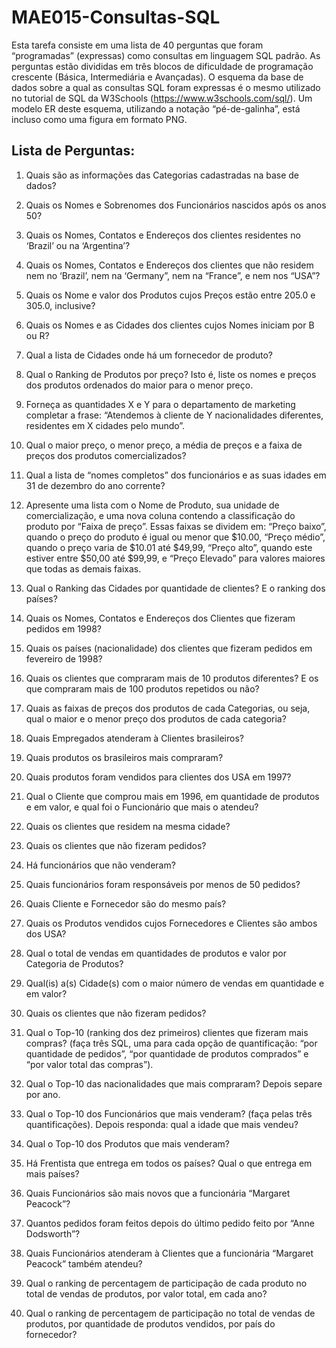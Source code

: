 # MAE015-Consultas-SQL

Esta tarefa consiste em uma lista de 40 perguntas que foram “programadas” (expressas) como consultas em linguagem SQL padrão. As perguntas estão divididas em três blocos de dificuldade de programação crescente (Básica, Intermediária e Avançadas).
O esquema da base de dados sobre a qual as consultas SQL foram expressas é o mesmo utilizado no tutorial de SQL da W3Schools (https://www.w3schools.com/sql/). Um modelo ER deste esquema, utilizando a notação “pé-de-galinha”, está incluso como uma figura em formato PNG.

## Lista de Perguntas:

1. Quais são as informações das Categorias cadastradas na base de dados?

2. Quais os Nomes e Sobrenomes dos Funcionários nascidos após os anos 50?

3. Quais os Nomes, Contatos e Endereços dos clientes residentes no ‘Brazil’ ou na ‘Argentina’?

4. Quais os Nomes, Contatos e Endereços dos clientes que não residem nem no ‘Brazil’, nem na ‘Germany”, nem na “France”, e nem nos “USA”?

5. Quais os Nome e valor dos Produtos cujos Preços estão entre 205.0 e 305.0, inclusive?

6. Quais os Nomes e as Cidades dos clientes cujos Nomes iniciam por B ou R?

7. Qual a lista de Cidades onde há um fornecedor de produto?

8. Qual o Ranking de Produtos por preço? Isto é, liste os nomes e preços dos produtos ordenados do maior para o menor preço.

9. Forneça as quantidades X e Y para o departamento de marketing completar a frase: “Atendemos à cliente de Y nacionalidades diferentes, residentes em X cidades pelo mundo”.

10. Qual o maior preço, o menor preço, a média de preços e a faixa de preços dos produtos comercializados?

11. Qual a lista de “nomes completos” dos funcionários e as suas idades em 31 de dezembro do ano corrente?

12. Apresente uma lista com o Nome de Produto, sua unidade de comercialização, e uma nova coluna contendo a classificação do produto por “Faixa de preço”. Essas faixas se dividem em: “Preço baixo”, quando o preço do produto é igual ou menor que $10.00, “Preço médio”, quando o preço varia de $10.01 até $49,99, “Preço alto”, quando este estiver entre $50,00 até $99,99, e “Preço Elevado” para valores maiores que todas as demais faixas.

13. Qual o Ranking das Cidades por quantidade de clientes? E o ranking dos países?

14. Quais os Nomes, Contatos e Endereços dos Clientes que fizeram pedidos em 1998?

15. Quais os países (nacionalidade) dos clientes que fizeram pedidos em fevereiro de 1998?

16. Quais os clientes que compraram mais de 10 produtos diferentes? E os que compraram mais de 100 produtos repetidos ou não?

17. Quais as faixas de preços dos produtos de cada Categorias, ou seja, qual o maior e o menor preço dos produtos de cada categoria?

18. Quais Empregados atenderam à Clientes brasileiros?

19. Quais produtos os brasileiros mais compraram?

20. Quais produtos foram vendidos para clientes dos USA em 1997?

21. Qual o Cliente que comprou mais em 1996, em quantidade de produtos e em valor, e qual foi o Funcionário que mais o atendeu?

22. Quais os clientes que residem na mesma cidade?

23. Quais os clientes que não fizeram pedidos?

24. Há funcionários que não venderam?

25. Quais funcionários foram responsáveis por menos de 50 pedidos?

26. Quais Cliente e Fornecedor são do mesmo país?

27. Quais os Produtos vendidos cujos Fornecedores e Clientes são ambos dos USA?

28. Qual o total de vendas em quantidades de produtos e valor por Categoria de Produtos?

29. Qual(is) a(s) Cidade(s) com o maior número de vendas em quantidade e em valor?

30. Quais os clientes que não fizeram pedidos?

31. Qual o Top-10 (ranking dos dez primeiros) clientes que fizeram mais compras? (faça três SQL, uma para cada opção de quantificação: “por quantidade de pedidos”, “por quantidade de produtos comprados” e “por valor total das compras”).

32. Qual o Top-10 das nacionalidades que mais compraram? Depois separe por ano.

33. Qual o Top-10 dos Funcionários que mais venderam? (faça pelas três quantificações). Depois responda: qual a idade que mais vendeu?

34. Qual o Top-10 dos Produtos que mais venderam?

35. Há Frentista que entrega em todos os países? Qual o que entrega em mais países?

36. Quais Funcionários são mais novos que a funcionária “Margaret Peacock”?

37. Quantos pedidos foram feitos depois do último pedido feito por “Anne Dodsworth”?

38. Quais Funcionários atenderam à Clientes que a funcionária “Margaret Peacock” também atendeu?

39. Qual o ranking de percentagem de participação de cada produto no total de vendas de produtos, por valor total, em cada ano?

40. Qual o ranking de percentagem de participação no total de vendas de produtos, por quantidade de produtos vendidos, por país do fornecedor?
